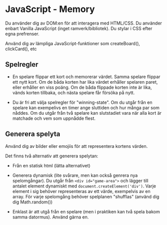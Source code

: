 # JavaScript - Memory

Du använder dig av DOM:en för att interagera med HTML/CSS. Du använder enbart Vanilla JavaScript (inget ramverk/bibliotek). Du stylar i CSS efter egna prefrenser.

Använd dig av lämpliga JavaScript-funktioner som createBoard(), clickCard(), etc

## Spelregler

* En spelare flippar ett kort och memorerar värdet. Samma spelare flippar ett nytt kort. Om de båda korten har lika värdet erhåller spelaren paret, eller erhåller en viss poäng. Om de båda flippade korten inte är lika, vänds korten tillbaka, och nästa spelare får försöka på nytt.

* Du är fri att välja spelregler för "winning-state". Om du utgår från en spelare kan exempelivs en timer ange sluttiden och hur många par som nåddes. Om du utgår från två spelare kan slutstadiet vara när alla kort är matchade och vem som uppnådde flest. 

## Generera spelyta

Använd dig av bilder eller emojiis för att representera kortens värden. 

Det finns två alternativ att generera spelytan: 

* Från en statisk html (lätta alternativet)

* Generera dynamisk (lite svårare, men kan också genrera nya spelomgångar). 
Du utgår från `<div id="game-area">` och lägger till antalet element dynamiskt med `document.createElement('div')`. Varje element i sig behöver representeras av ett värde, exempelvis av en array. För varje spelomgång behöver spelplanen "shufflas" (använd dig dig Math.random())




* Enklast är att utgå från en spelare (men i praktiken kan två spela bakom samma datormus). Använd gärna en.  


